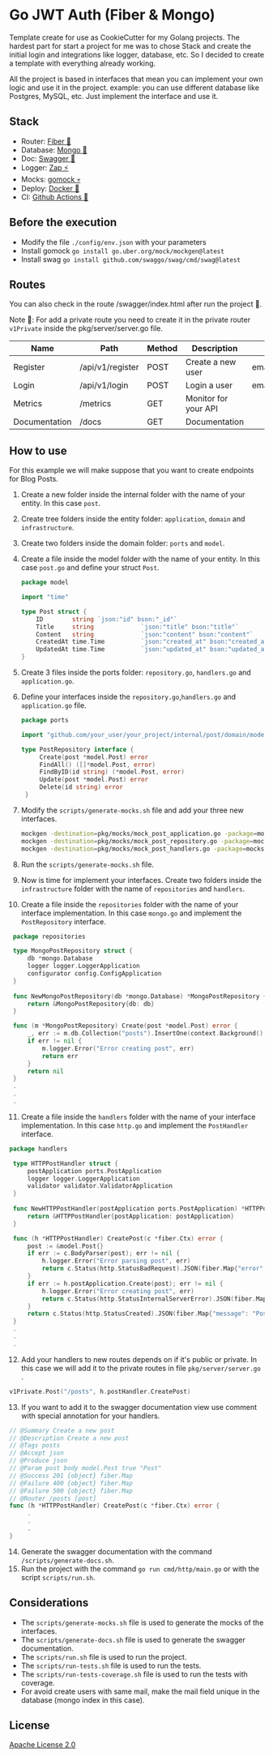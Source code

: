 # Go JWT Auth (Fiber & Mongo)
Template create for use as CookieCutter for my Golang projects. 
The hardest part for start a project for me was to chose Stack and create the initial login and integrations
like logger, database, etc. So I decided to create a template with everything already working.

All the project is based in interfaces that mean you can implement your own logic and use it in the project.
example: you can use different database like Postgres, MySQL, etc. Just implement the interface and use it.

## Stack
- Router: [Fiber 🚀](https://gofiber.io)
- Database: [Mongo 💾](https://www.mongodb.com/docs/drivers/go/current/) 
- Doc: [Swagger 📄](https://github.com/swaggo/swag)
- Logger: [Zap ⚡](https://github.com/uber-go/zap)
- Mocks: [gomock 💀](https://github.com/uber-go/mock)
- Deploy: [Docker 🐳](https://www.docker.com)
- CI: [Github Actions 🐙](https://docs.github.com/en/actions)

## Before the execution
- Modify the file `./config/env.json` with your parameters
- Install gomock `go install go.uber.org/mock/mockgen@latest`
- Install swag `go install github.com/swaggo/swag/cmd/swag@latest`

## Routes
You can also check in the route /swagger/index.html after run the project 🤩.

Note 📝: For add a private route you need to create it in the private router `v1Private`
inside the pkg/server/server.go file.

| Name          | Path             | Method | Description          | Request        | Response |
|---------------|------------------|--------|----------------------|----------------|----------|
| Register      | /api/v1/register | POST   | Create a new user    | email,password |          |
| Login         | /api/v1/login    | POST   | Login a user         | email,password | token    |
| Metrics       | /metrics         | GET    | Monitor for your API |                | html     |
| Documentation | /docs            | GET    | Documentation        |                | html     |

## How to use
For this example we will make suppose that you want to create endpoints for Blog Posts.
1. Create a new folder inside the internal folder with the name of your entity. In this case `post`.
2. Create tree folders inside the entity folder: `application`, `domain` and `infrastructure`.
3. Create two folders inside the domain folder: `ports` and `model`.
4. Create a file inside the model folder with the name of your entity. In this case `post.go` and define your struct `Post`.
    ```go
    package model
   
   import "time"  

    type Post struct {
        ID        string `json:"id" bson:"_id"`
        Title     string             `json:"title" bson:"title"`
        Content   string             `json:"content" bson:"content"`
        CreatedAt time.Time          `json:"created_at" bson:"created_at"`
        UpdatedAt time.Time          `json:"updated_at" bson:"updated_at"`
    }
    ```

5. Create 3 files inside the ports folder: `repository.go`, `handlers.go` and `application.go`.
6. Define your interfaces inside the `repository.go`,`handlers.go` and `application.go` file.
   ```go
   package ports
   
   import "github.com/your_user/your_project/internal/post/domain/model"
   
   type PostRepository interface {
        Create(post *model.Post) error
        FindAll() ([]*model.Post, error)
        FindByID(id string) (*model.Post, error)
        Update(post *model.Post) error
        Delete(id string) error
    }
    ```
7. Modify the `scripts/generate-mocks.sh` file and add your three new interfaces.
   ```sh
   mockgen -destination=pkg/mocks/mock_post_application.go -package=mocks --build_flags=--mod=mod github.com/solrac97gr/go-jwt-auth/internal/post/domain/ports PostApplication &&
   mockgen -destination=pkg/mocks/mock_post_repository.go -package=mocks --build_flags=--mod=mod github.com/solrac97gr/go-jwt-auth/internal/post/domain/ports PostRepository &&
   mockgen -destination=pkg/mocks/mock_post_handlers.go -package=mocks --build_flags=--mod=mod github.com/solrac97gr/go-jwt-auth/internal/post/domain/ports PostHandlers
   ```
8. Run the `scripts/generate-mocks.sh` file.
9. Now is time for implement your interfaces. Create two folders inside the `infrastructure` folder with the name of `repositories` and `handlers`.
10. Create a file inside the `repositories` folder with the name of your interface implementation. In this case `mongo.go` and implement the `PostRepository` interface.
   ```go
    package repositories

    type MongoPostRepository struct {
        db *mongo.Database
        logger logger.LoggerApplication
        configurator config.ConfigApplication
    }
    
    func NewMongoPostRepository(db *mongo.Database) *MongoPostRepository {
        return &MongoPostRepository{db: db}
    }

    func (m *MongoPostRepository) Create(post *model.Post) error {
        _, err := m.db.Collection("posts").InsertOne(context.Background(), post)
        if err != nil {
			m.logger.Error("Error creating post", err)
            return err
        }
        return nil
    }
    .
    .
    .
   ```
11. Create a file inside the `handlers` folder with the name of your interface implementation. In this case `http.go` and implement the `PostHandler` interface.
   ```go
   package handlers

    type HTTPPostHandler struct {
        postApplication ports.PostApplication
        logger logger.LoggerApplication
        validator validator.ValidatorApplication
    }
    
    func NewHTTPPostHandler(postApplication ports.PostApplication) *HTTPPostHandler {
        return &HTTPPostHandler{postApplication: postApplication}
    }

    func (h *HTTPPostHandler) CreatePost(c *fiber.Ctx) error {
        post := &model.Post{}
        if err := c.BodyParser(post); err != nil {
            h.logger.Error("Error parsing post", err)
            return c.Status(http.StatusBadRequest).JSON(fiber.Map{"error": err.Error()})
        }
        if err := h.postApplication.Create(post); err != nil {
            h.logger.Error("Error creating post", err)
            return c.Status(http.StatusInternalServerError).JSON(fiber.Map{"error": err.Error()})
        }
        return c.Status(http.StatusCreated).JSON(fiber.Map{"message": "Post created successfully"})
    }
    .
    .
    .
   ```
12. Add your handlers to new routes depends on if it's public or private. In this case we will add it to the private routes in file `pkg/server/server.go` .
   ```go
   v1Private.Post("/posts", h.postHandler.CreatePost)
   ```
13. If you want to add it to the swagger documentation view use comment with special annotation for your handlers.
   ```go
   // @Summary Create a new post
   // @Description Create a new post
   // @Tags posts
   // @Accept json
   // @Produce json
   // @Param post body model.Post true "Post"
   // @Success 201 {object} fiber.Map
   // @Failure 400 {object} fiber.Map
   // @Failure 500 {object} fiber.Map
   // @Router /posts [post]
   func (h *HTTPPostHandler) CreatePost(c *fiber.Ctx) error {
        .
        .
        .
   }
   ```
14. Generate the swagger documentation with the command `/scripts/generate-docs.sh`.
15. Run the project with the command `go run cmd/http/main.go` or with the script `scripts/run.sh`.

## Considerations
- The `scripts/generate-mocks.sh` file is used to generate the mocks of the interfaces.
- The `scripts/generate-docs.sh` file is used to generate the swagger documentation.
- The `scripts/run.sh` file is used to run the project.
- The `scripts/run-tests.sh` file is used to run the tests.
- The `scripts/run-tests-coverage.sh` file is used to run the tests with coverage.
- For avoid create users with same mail, make the mail field unique in the database (mongo index in this case).

## License
[Apache License 2.0]()
